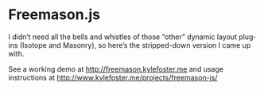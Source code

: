 Freemason.js
=========

I didn’t need all the bells and whis­tles of those “other” dynamic lay­out plu­g­ins (Iso­tope and Masonry), so here’s the stripped-down ver­sion I came up with.

See a working demo at http://freemason.kylefoster.me and usage instructions at http://www.kylefoster.me/projects/freemason-js/